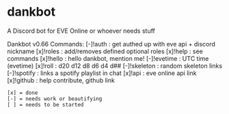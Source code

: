 # dankbot
A Discord bot for EVE Online or whoever needs stuff

Dankbot v0.66
  Commands:
    [-]!auth     : get authed up with eve api + discord nickname
    [x]!roles    : add/removes defined optional roles
    [x]!help     : see commands
    [x]!hello    : hello dankbot, mention me!
    [-]!evetime  : UTC time (evetime)
    [x]!roll     : d20 d12 d8 d6 d4 d##
    [-]!skeleton : random skeleton links
    [-]!spotify  : links a spotify playlist in chat
    [x]!api      : eve online api link
    [x]!github   : help contribute, github link
    
    [x] = done
    [-] = needs work or beautifying
    [ ] = needs to be started
